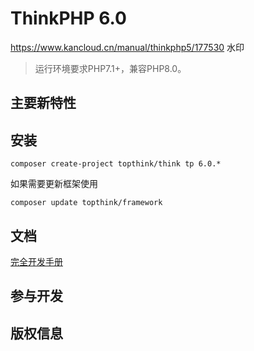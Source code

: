 ThinkPHP 6.0
===============
https://www.kancloud.cn/manual/thinkphp5/177530
水印
> 运行环境要求PHP7.1+，兼容PHP8.0。

## 主要新特性


## 安装

~~~
composer create-project topthink/think tp 6.0.*
~~~

如果需要更新框架使用
~~~
composer update topthink/framework
~~~

## 文档
[完全开发手册](https://www.kancloud.cn/manual/thinkphp6_0/content)

## 参与开发

## 版权信息
